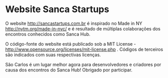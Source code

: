 # Website Sanca Startups

O website http://sancastartups.com.br é inspirado no Made in NY http://nytm.org/made-in-nyc/ e é resultado de
múltiplas colaborações dos encontros conhecidos como Sanca Hub.

O código-fonte do website está publicado sob a MIT License - http://www.opensource.org/licenses/mit-license.php . Códigos de terceiros são indicados com suas respectivas licenças.

São Carlos é um lugar melhor agora para desenvolvedores e criadores por causa dos encontros do Sanca Hub! Obrigado por participar.